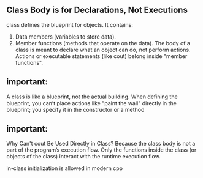  ## Class Body is for Declarations, Not Executions
 
 class defines the blueprint for objects. It contains:
 1. Data members (variables to store data).
 2. Member functions (methods that operate on the data).
 The body of a class is meant to declare what an object can do, not perform actions.
 Actions or executable statements (like cout) belong inside "member functions".

## important:
A class is like a blueprint, not the actual building. When defining the blueprint, you can’t place actions like "paint the wall" directly in the blueprint; you specify it in the constructor or a method

## important:
Why Can't cout Be Used Directly in Class?
Because the class body is not a part of the program’s execution flow. Only the functions inside the class (or objects of the class) interact with the runtime execution flow.

in-class initialization is allowed in modern cpp